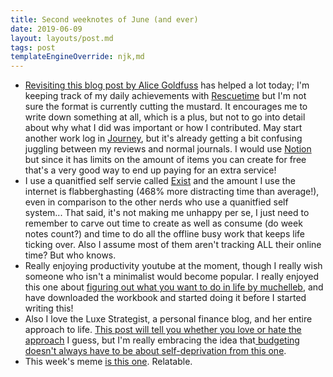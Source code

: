 ```yaml
---
title: Second weeknotes of June (and ever)
date: 2019-06-09
layout: layouts/post.md
tags: post
templateEngineOverride: njk,md
---
```


- [Revisiting this blog post by Alice Goldfuss](https://blog.alicegoldfuss.com/slapping-back-imposter-syndrome/) has helped a lot today; I'm keeping track of my daily achievements with [Rescuetime](https://www.rescuetime.com) but I'm not sure the format is currently cutting the mustard. It encourages me to write down something at all, which is a plus, but not to go into detail about why what I did was important or how I contributed. May start another work log in [Journey](https://2appstudio.com/journey/), but it's already getting a bit confusing juggling between my reviews and normal journals. I would use [Notion](https://www.notion.so/) but since it has limits on the amount of items you can create for free that's a very good way to end up paying for an extra service!
- I use a quanitfied self servie called [Exist](https://exist.io/) and the amount I use the internet is flabberghasting (468% more distracting time than average!), even in comparison to the other nerds who use a quanitfied self system... That said, it's not making me unhappy per se, I just need to remember to carve out time to create as well as consume (do week notes count?) and time to do all the offline busy work that keeps life ticking over. Also I assume most of them aren't tracking ALL their online time? But who knows.
- Really enjoying productivity youtube at the moment, though I really wish someone who isn't a minimalist would become popular. I really enjoyed this one about [figuring out what you want to do in life by muchelleb](https://www.youtube.com/watch?v=O64k2QvZwa8&t=325s), and have downloaded the workbook and started doing it before I started writing this!
- Also I love the Luxe Strategist, a personal finance blog, and her entire approach to life. [This post will tell you whether you love or hate the approach](http://www.theluxestrategist.com/how-to-live-a-luxe-life-and-still-save-money/) I guess, but I'm really embracing the idea that[ budgeting doesn't always have to be about self-deprivation from this one](http://www.theluxestrategist.com/saving-money-isnt-about-saying-no-its-about-saying-yes/).
- This week's meme [is this one](https://twitter.com/ohitskris/status/1136816737385472000?s=20). Relatable.
